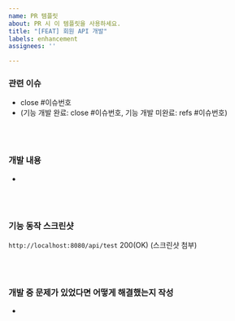 ```yaml
---
name: PR 템플릿
about: PR 시 이 템플릿을 사용하세요.
title: "[FEAT] 회원 API 개발"
labels: enhancement
assignees: ''

---
```


### 관련 이슈 

- close #이슈번호
- (기능 개발 완료: close #이슈번호, 기능 개발 미완료: refs #이슈번호)

<br><br>

### 개발 내용

- 


<br><br>

### 기능 동작 스크린샷

`http://localhost:8080/api/test` 200(OK)
(스크린샷 첨부)


<br><br>

### 개발 중 문제가 있었다면 어떻게 해결했는지 작성

-
